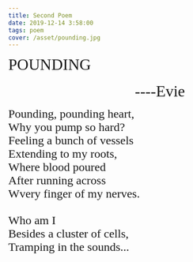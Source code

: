 ```yaml
---
title: Second Poem
date: 2019-12-14 3:58:00
tags: poem
cover: /asset/pounding.jpg
---
```

<font face="Times New Roman" size=6>POUNDING</font>  
<br>
<font face="Monotype Corsiva" size=6>&nbsp;&nbsp;&nbsp;&nbsp;&nbsp;&nbsp;&nbsp;&nbsp;&nbsp;&nbsp;&nbsp;&nbsp;&nbsp;&nbsp;&nbsp;&nbsp;&nbsp;&nbsp;&nbsp;&nbsp;&nbsp;&nbsp;&nbsp;&nbsp;&nbsp;&nbsp;&nbsp;&nbsp;&nbsp;&nbsp;&nbsp;&nbsp;----Evie</font>
<br>

<font face="Ink Free" size=5>
Pounding, pounding heart,<br>
Why you pump so hard?<br>
Feeling a bunch of vessels<br>
Extending to my roots,<br>
Where blood poured<br>
After running across<br>
Wvery finger of my nerves.<br>
<br>
Who am I<br>
Besides a cluster of cells,<br>
Tramping in the sounds...<br>
<br>

</font> 
